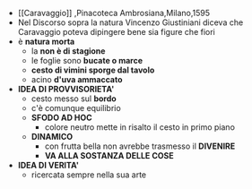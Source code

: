 - [[Caravaggio]] ,Pinacoteca Ambrosiana,Milano,1595
- Nel Discorso sopra la natura Vincenzo Giustiniani diceva che Caravaggio poteva dipingere bene sia figure che fiori
- è **natura morta**
	- la **non è di stagione**
	- le foglie sono **bucate o marce**
	- **cesto di vimini sporge dal tavolo**
	- acino **d'uva ammaccato**
- **IDEA DI PROVVISORIETA'**
	- cesto messo sul **bordo**
	- c'è comunque equilibrio
	- **SFODO AD HOC**
		- colore neutro mette in risalto il cesto in primo piano
	- **DINAMICO**
		- con frutta bella non avrebbe trasmesso il **DIVENIRE**
		- **VA ALLA SOSTANZA DELLE COSE**
- **IDEA DI VERITA'**
	- ricercata sempre nella sua arte
